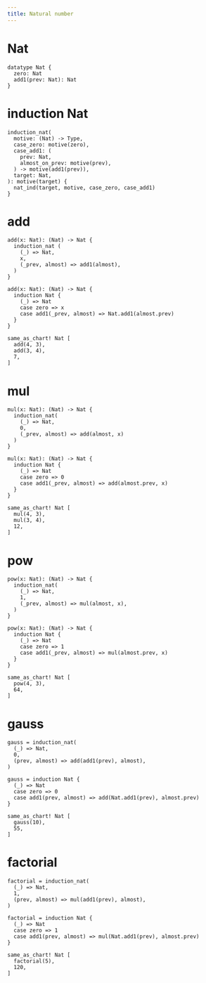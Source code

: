 ```yaml
---
title: Natural number
---
```


# Nat

``` cicada wishful-thinking
datatype Nat {
  zero: Nat
  add1(prev: Nat): Nat
}
```

# induction Nat

``` cicada
induction_nat(
  motive: (Nat) -> Type,
  case_zero: motive(zero),
  case_add1: (
    prev: Nat,
    almost_on_prev: motive(prev),
  ) -> motive(add1(prev)),
  target: Nat,
): motive(target) {
  nat_ind(target, motive, case_zero, case_add1)
}
```

# add

``` cicada
add(x: Nat): (Nat) -> Nat {
  induction_nat (
    (_) => Nat,
    x,
    (_prev, almost) => add1(almost),
  )
}
```

``` cicada wishful-thinking
add(x: Nat): (Nat) -> Nat {
  induction Nat {
    (_) => Nat
    case zero => x
    case add1(_prev, almost) => Nat.add1(almost.prev)
  }
}
```

``` cicada
same_as_chart! Nat [
  add(4, 3),
  add(3, 4),
  7,
]
```

# mul

``` cicada
mul(x: Nat): (Nat) -> Nat {
  induction_nat(
    (_) => Nat,
    0,
    (_prev, almost) => add(almost, x)
  )
}
```

``` cicada wishful-thinking
mul(x: Nat): (Nat) -> Nat {
  induction Nat {
    (_) => Nat
    case zero => 0
    case add1(_prev, almost) => add(almost.prev, x)
  }
}
```

``` cicada
same_as_chart! Nat [
  mul(4, 3),
  mul(3, 4),
  12,
]
```

# pow

``` cicada
pow(x: Nat): (Nat) -> Nat {
  induction_nat(
    (_) => Nat,
    1,
    (_prev, almost) => mul(almost, x),
  )
}
```

``` cicada wishful-thinking
pow(x: Nat): (Nat) -> Nat {
  induction Nat {
    (_) => Nat
    case zero => 1
    case add1(_prev, almost) => mul(almost.prev, x)
  }
}
```

``` cicada
same_as_chart! Nat [
  pow(4, 3),
  64,
]
```

# gauss

``` cicada
gauss = induction_nat(
  (_) => Nat,
  0,
  (prev, almost) => add(add1(prev), almost),
)
```

``` cicada wishful-thinking
gauss = induction Nat {
  (_) => Nat
  case zero => 0
  case add1(prev, almost) => add(Nat.add1(prev), almost.prev)
}
```

``` cicada
same_as_chart! Nat [
  gauss(10),
  55,
]
```

# factorial

``` cicada
factorial = induction_nat(
  (_) => Nat,
  1,
  (prev, almost) => mul(add1(prev), almost),
)
```

``` cicada wishful-thinking
factorial = induction Nat {
  (_) => Nat
  case zero => 1
  case add1(prev, almost) => mul(Nat.add1(prev), almost.prev)
}
```

``` cicada
same_as_chart! Nat [
  factorial(5),
  120,
]
```
